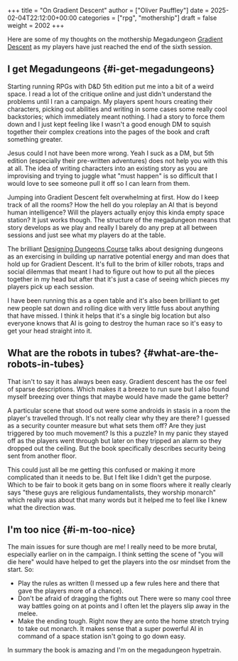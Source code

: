 +++
title = "On Gradient Descent"
author = ["Oliver Pauffley"]
date = 2025-02-04T22:12:00+00:00
categories = ["rpg", "mothership"]
draft = false
weight = 2002
+++

Here are some of my thoughts on the mothership Megadungeon [Gradient Descent](https://www.tuesdayknightgames.com/products/gradient-descent) as my players have just reached the end of the sixth session.


## I get Megadungeons {#i-get-megadungeons}

Starting running RPGs with D&amp;D 5th edition put me into a bit of a weird space. I read a lot of the critique online and just didn't understand the problems until I ran a campaign. My players spent hours creating their characters, picking out abilities and writing in some cases some really cool backstories; which immediately meant nothing. I had a story to force them down and I just kept feeling like I wasn't a good enough DM to squish together their complex creations into the pages of the book and craft something greater.

Jesus could I not have been more wrong. Yeah I suck as a DM, but 5th edition (especially their pre-written adventures) does not help you with this at all. The idea of writing characters into an existing story as you are improvising and trying to juggle what "must happen" is so difficult that I would love to see someone pull it off so I can learn from them.

Jumping into Gradient Descent felt overwhelming at first. How do I keep track of all the rooms? How the hell do you roleplay an AI that is beyond human intelligence? Will the players actually enjoy this kinda empty space station? It just works though. The structure of the megadungeon means that story develops as we play and really I barely do any prep at all between sessions and just see what my players do at the table.

The brilliant [Designing Dungeons Course](https://dungeons.hismajestytheworm.games/) talks about designing dungeons as an exercising in building up narrative potential energy and man does that hold up for Gradient Descent. It's full to the brim of killer robots, traps and social dilemmas that meant I had to figure out how to put all the pieces together in my head but after that it's just a case of seeing which pieces my players pick up each session.

I have been running this as a open table and it's also been brilliant to get new people sat down and rolling dice with very little fuss about anything that have missed. I think it helps that it's a single big location but also everyone knows that AI is going to destroy the human race so it's easy to get your head straight into it.


## What are the robots in tubes? {#what-are-the-robots-in-tubes}

That isn't to say it has always been easy. Gradient descent has the osr feel of sparse descriptions. Which makes it a breeze to run sure but I also found myself breezing over things that maybe would have made the game better?

A particular scene that stood out were some androids in stasis in a room the player's travelled through. It's not really clear why they are there? I guessed as a security counter measure but what sets them off? Are they just triggered by too much movement? Is this a puzzle? In my panic they stayed off as the players went through but later on they tripped an alarm so they dropped out the ceiling. But the book specifically describes security being sent from another floor.

This could just all be me getting this confused or making it more complicated than it needs to be. But I felt like I didn't get the purpose. Which to be fair to book it gets bang on in some floors where it really clearly says "these guys are religious fundamentalists, they worship monarch" which really was about that many words but it helped me to feel like I knew what the direction was.


## I'm too nice {#i-m-too-nice}

The main issues for sure though are me! I really need to be more brutal, especially earlier on in the campaign. I think setting the scene of "you will die here" would have helped to get the players into the osr mindset from the start. So:

-   Play the rules as written (I messed up a few rules here and there that gave the players more of a chance).
-   Don't be afraid of dragging the fights out
    There were so many cool three way battles going on at points and I often let the players slip away in the melee.
-   Make the ending tough.
    Right now they are onto the home stretch trying to take out monarch. It makes sense that a super powerful AI in command of a space station isn't going to go down easy.

In summary the book is amazing and I'm on the megadungeon hypetrain.
